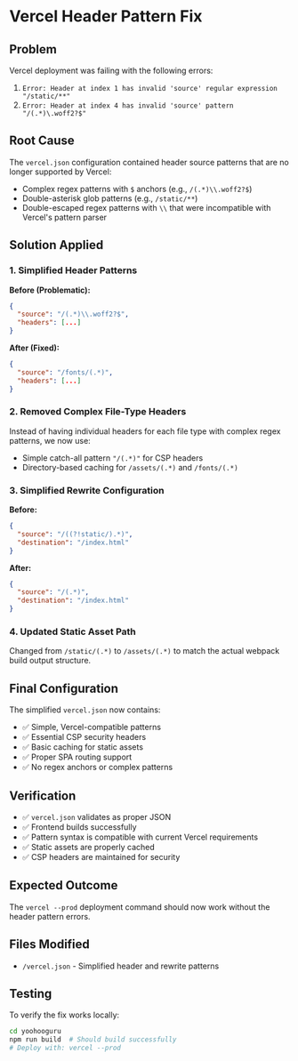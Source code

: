 # Vercel Header Pattern Fix

## Problem
Vercel deployment was failing with the following errors:
1. `Error: Header at index 1 has invalid 'source' regular expression "/static/**"`
2. `Error: Header at index 4 has invalid 'source' pattern "/(.*)\.woff2?$"`

## Root Cause
The `vercel.json` configuration contained header source patterns that are no longer supported by Vercel:
- Complex regex patterns with `$` anchors (e.g., `/(.*)\\.woff2?$`)
- Double-asterisk glob patterns (e.g., `/static/**`) 
- Double-escaped regex patterns with `\\` that were incompatible with Vercel's pattern parser

## Solution Applied

### 1. Simplified Header Patterns
**Before (Problematic):**
```json
{
  "source": "/(.*)\\.woff2?$",
  "headers": [...]
}
```

**After (Fixed):**
```json
{
  "source": "/fonts/(.*)",
  "headers": [...]
}
```

### 2. Removed Complex File-Type Headers
Instead of having individual headers for each file type with complex regex patterns, we now use:
- Simple catch-all pattern `"/(.*)"`  for CSP headers
- Directory-based caching for `/assets/(.*)` and `/fonts/(.*)`

### 3. Simplified Rewrite Configuration
**Before:**
```json
{
  "source": "/((?!static/).*)",
  "destination": "/index.html"
}
```

**After:**
```json
{
  "source": "/(.*)",
  "destination": "/index.html"
}
```

### 4. Updated Static Asset Path
Changed from `/static/(.*)` to `/assets/(.*)` to match the actual webpack build output structure.

## Final Configuration
The simplified `vercel.json` now contains:
- ✅ Simple, Vercel-compatible patterns
- ✅ Essential CSP security headers
- ✅ Basic caching for static assets
- ✅ Proper SPA routing support
- ✅ No regex anchors or complex patterns

## Verification
- ✅ `vercel.json` validates as proper JSON
- ✅ Frontend builds successfully
- ✅ Pattern syntax is compatible with current Vercel requirements
- ✅ Static assets are properly cached
- ✅ CSP headers are maintained for security

## Expected Outcome
The `vercel --prod` deployment command should now work without the header pattern errors.

## Files Modified
- `/vercel.json` - Simplified header and rewrite patterns

## Testing
To verify the fix works locally:
```bash
cd yoohooguru
npm run build  # Should build successfully
# Deploy with: vercel --prod
```